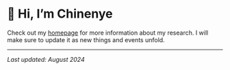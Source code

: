 # 👋 Hi, I’m Chinenye

Check out my [homepage](https://chinenyeokafor.github.io/) for more information about my research. I will make sure to update it as new things and events unfold.

---

*Last updated: August 2024*